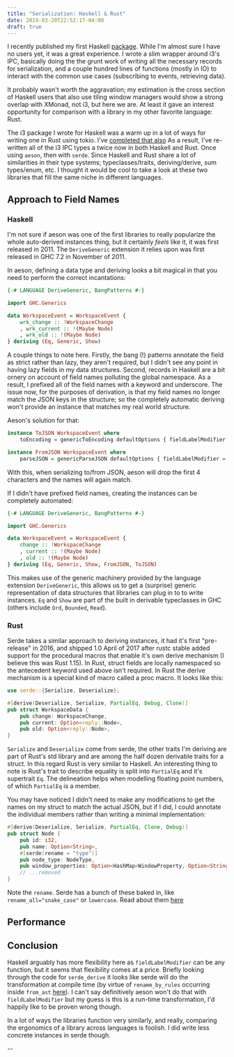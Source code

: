 ```yaml
---
title: "Serialization: Haskell & Rust"
date: 2019-03-20T22:52:17-04:00
draft: true
---
```


I recently published my first Haskell [package](https://hackage.haskell.org/package/i3ipc-0.1.0.0). While I'm almost sure I have no users yet, it was a great experience. I wrote a slim wrapper around i3's IPC, basically doing the the grunt work of writing all the necessary records for serialization, and a couple hundred lines of functions (mostly in IO) to interact with the common use cases (subscribing to events, retrieving data).

It probably wasn't worth the aggravation; my estimation is the cross section of Haskell users that also use tiling window managers would show a strong overlap with XMonad, not i3, but here we are. At least it gave an interest opportunity for comparison with a library in my other favorite language: Rust.

The i3 package I wrote for Haskell was a warm up in a lot of ways for writing one in Rust using tokio. I've [completed that also](https://crates.io/crates/tokio-i3ipc) As a result, I've re-written all of the i3 IPC types a twice now in both Haskell and Rust. Once using `aeson`, then with `serde`. Since Haskell and Rust share a lot of similarities in their type systems; typeclasses/traits, deriving/derive, sum types/enum, etc. I thought it would be cool to take a look at these two libraries that fill the same niche in different languages.

## Approach to Field Names

### Haskell

I'm not sure if aeson was one of the first libraries to really popularize the whole auto-derived instances thing, but it certainly _feels_ like it, it was first released in 2011. The `DeriveGeneric` extension it relies upon was first released in GHC 7.2 in November of 2011.

In aeson, defining a data type and deriving looks a bit magical in that you need to perform the correct incantations:

```haskell
{-# LANGUAGE DeriveGeneric, BangPatterns #-}

import GHC.Generics

data WorkspaceEvent = WorkspaceEvent {
    wrk_change :: !WorkspaceChange
    , wrk_current :: !(Maybe Node)
    , wrk_old :: !(Maybe Node)
} deriving (Eq, Generic, Show)
```

A couple things to note here. Firstly, the bang (!) patterns annotate the field as strict rather than lazy, they aren't required, but I didn't see any point in having lazy fields in my data structures. Second, records in Haskell are a bit ornery on account of field names polluting the global namespace. As a result, I prefixed all of the field names with a keyword and underscore. The issue now, for the purposes of derivation, is that my field names no longer match the JSON keys in the structure; so the completely automatic deriving won't provide an instance that matches my real world structure.

Aeson's solution for that:

```haskell
instance ToJSON WorkspaceEvent where
    toEncoding = genericToEncoding defaultOptions { fieldLabelModifier = drop 4 }

instance FromJSON WorkspaceEvent where
    parseJSON = genericParseJSON defaultOptions { fieldLabelModifier = drop 4 }
```

With this, when serializing to/from JSON, aeson will drop the first 4 characters and the names will again match.

If I didn't have prefixed field names, creating the instances can be completely automated:

```haskell
{-# LANGUAGE DeriveGeneric, BangPatterns #-}

import GHC.Generics

data WorkspaceEvent = WorkspaceEvent {
    change :: !WorkspaceChange
    , current :: !(Maybe Node)
    , old :: !(Maybe Node)
} deriving (Eq, Generic, Show, FromJSON, ToJSON)
```

This makes use of the generic machinery provided by the language extension `DeriveGeneric`, this allows us to get a (surprise) generic representation of data structures that libraries can plug in to to write instances. `Eq` and `Show` are part of the built in derivable typeclasses in GHC (others include `Ord`, `Bounded`, `Read`).

### Rust

Serde takes a similar approach to deriving instances, it had it's first "pre-release" in 2016, and shipped 1.0 April of 2017 after rustc stable added support for the procedural macros that enable it's own derive mechanism (I believe this was Rust 1.15). In Rust, struct fields are locally namespaced so the antecedent keyword used above isn't required. In Rust the derive mechanism is a special kind of macro called a proc macro. It looks like this:

```rust
use serde::{Serialize, Deserialize};

#[derive(Deserialize, Serialize, PartialEq, Debug, Clone)]
pub struct WorkspaceData {
    pub change: WorkspaceChange,
    pub current: Option<reply::Node>,
    pub old: Option<reply::Node>,
}
```

`Serialize` and `Deserialize` come from serde, the other traits I'm deriving are part of Rust's std library and are among the half dozen derivable traits for a struct. In this regard Rust is very similar to Haskell. An interesting thing to note is Rust's trait to describe equality is split into `PartialEq` and it's supertrait `Eq`. The delineation helps when modelling floating point numbers, of which `PartialEq` is a member.

You may have noticed I didn't need to make any modifications to get the names on my struct to match the actual JSON, but if I did, I could annotate the individual members rather than writing a minimal implementation:

```rust
#[derive(Deserialize, Serialize, PartialEq, Clone, Debug)]
pub struct Node {
    pub id: i32,
    pub name: Option<String>,
    #[serde(rename = "type")]
    pub node_type: NodeType,
    pub window_properties: Option<HashMap<WindowProperty, Option<String>>>,
    // ...removed
}
```

Note the `rename`. Serde has a bunch of these baked in, like `rename_all="snake_case"` or `lowercase`. Read about them [here](https://serde.rs/variant-attrs.html)

## Performance

## Conclusion

Haskell arguably has more flexibility here as `fieldLabelModifier` can be any function, but it seems that flexibility comes at a price. Briefly looking through the code for `serde_derive` it looks like serde will do the transformation at compile time (by virtue of `rename_by_rules` occurring inside `from_ast` [here](https://github.com/serde-rs/serde/blob/fa854a21083b06f509c537190550555e5473644f/serde_derive/src/internals/attr.rs#L1159)). I can't say definitively aeson won't do that with `fieldLabelModifier` but my guess is this is a run-time transformation, I'd happily like to be proven wrong though.

In a lot of ways the libraries function very similarly, and really, comparing the ergonomics of a library across languages is foolish. I did write less concrete instances in serde though.

--
